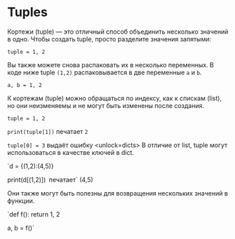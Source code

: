 # Tuples
Кортежи (tuple) — это отличный способ объединить несколько значений в одно.
Чтобы создать tuple, просто разделите значения запятыми:

`tuple = 1, 2`

Вы также можете снова распаковать их в несколько переменных. В коде ниже tuple `(1,2)` распаковывается в две переменные `a` и `b`.

`a, b = 1, 2`

К кортежам (tuple) можно обращаться по индексу, как к спискам (list), но они неизменяемы и не могут быть изменены после создания.

`tuple = 1, 2`

`print(tuple[1])`
печатает `2`

`tuple[0] = 3`
выдаёт ошибку
<unlock=dicts>
В отличие от list, tuple могут использоваться в качестве ключей в dict.

`d = {(1,2):(4,5)}

print(d[(1,2)])`
`печатает` (4,5)</unlock>

Они также могут быть полезны для возвращения нескольких значений в функции.

`def f():
    return 1, 2

a, b = f()`